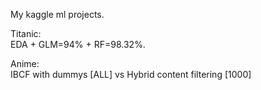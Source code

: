 My kaggle ml projects.

Titanic:  
EDA + GLM=94% + RF=98.32%.

Anime:  
IBCF with dummys [ALL] vs Hybrid content filtering [1000]
